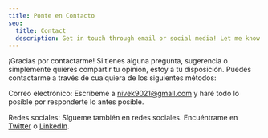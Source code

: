 ```yaml
---
title: Ponte en Contacto
seo:
  title: Contact
  description: Get in touch through email or social media! Let me know how I can help.
---
```


¡Gracias por contactarme! Si tienes alguna pregunta, sugerencia o simplemente quieres compartir tu opinión, estoy a tu disposición. Puedes contactarme a través de cualquiera de los siguientes métodos:

Correo electrónico:
Escríbeme a [nivek9021@gmail.com](mailto:nivek9021@gmail.com) y haré todo lo posible por responderte lo antes posible.

Redes sociales:
Sígueme también en redes sociales. Encuéntrame en [Twitter](https://x.com/nivek9021) o [LinkedIn](www.linkedin.com/in/vsksv).
